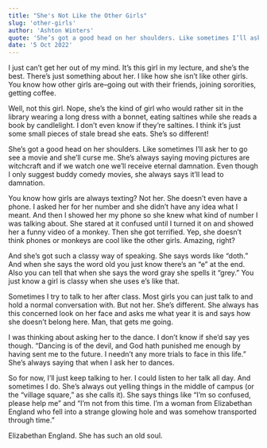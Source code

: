 ```yaml
---
title: "She's Not Like the Other Girls"
slug: 'other-girls'
author: 'Ashton Winters'
quote: 'She’s got a good head on her shoulders. Like sometimes I’ll ask her to go see a movie with me, and she’ll curse me. She’s always saying moving pictures are witchcraft and if we watch one we’ll receive eternal damnation.'
date: '5 Oct 2022'
---
```


I just can’t get her out of my mind. It’s this girl in my lecture, and she’s the best. There’s just something about her. I like how she isn’t like other girls. You know how other girls are–going out with their friends, joining sororities, getting coffee.

Well, not this girl. Nope, she’s the kind of girl who would rather sit in the library wearing a long dress with a bonnet, eating saltines while she reads a book by candlelight. I don’t even know if they’re saltines. I think it’s just some small pieces of stale bread she eats. She’s so different!

She’s got a good head on her shoulders. Like sometimes I’ll ask her to go see a movie and she’ll curse me. She’s always saying moving pictures are witchcraft and if we watch one we’ll receive eternal damnation. Even though I only suggest buddy comedy movies, she always says it’ll lead to damnation.

You know how girls are always texting? Not her. She doesn’t even have a phone. I asked her for her number and she didn’t have any idea what I meant. And then I showed her my phone so she knew what kind of number I was talking about. She stared at it confused until I turned it on and showed her a funny video of a monkey. Then she got terrified. Yep, she doesn’t think phones or monkeys are cool like the other girls. Amazing, right?

And she’s got such a classy way of speaking. She says words like “doth.” And when she says the word old you just know there’s an “e” at the end. Also you can tell that when she says the word gray she spells it “grey.” You just know a girl is classy when she uses e’s like that.

Sometimes I try to talk to her after class. Most girls you can just talk to and hold a normal conversation with. But not her. She’s different. She always has this concerned look on her face and asks me what year it is and says how she doesn’t belong here. Man, that gets me going.

I was thinking about asking her to the dance. I don’t know if she’d say yes though. “Dancing is of the devil, and God hath punished me enough by having sent me to the future. I needn’t any more trials to face in this life.” She’s always saying that when I ask her to dances.

So for now, I’ll just keep talking to her. I could listen to her talk all day. And sometimes I do. She’s always out yelling things in the middle of campus (or the “village square,” as she calls it). She says things like “I’m so confused, please help me” and “I’m not from this time. I’m a woman from Elizabethan England who fell into a strange glowing hole and was somehow transported through time.”

Elizabethan England. She has such an old soul.

